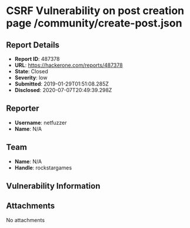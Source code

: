 # CSRF Vulnerability on post creation page /community/create-post.json

## Report Details
- **Report ID**: 487378
- **URL**: https://hackerone.com/reports/487378
- **State**: Closed
- **Severity**: low
- **Submitted**: 2019-01-29T01:51:08.285Z
- **Disclosed**: 2020-07-07T20:49:39.298Z

## Reporter
- **Username**: netfuzzer
- **Name**: N/A

## Team
- **Name**: N/A
- **Handle**: rockstargames

## Vulnerability Information


## Attachments
No attachments
